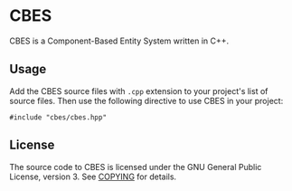 # CBES

CBES is a Component-Based Entity System written in C++.

## Usage

Add the CBES source files with `.cpp` extension to your project's list of source files. Then use the following directive to use CBES in your project:

	#include "cbes/cbes.hpp"

## License

The source code to CBES is licensed under the GNU General Public License, version 3. See [COPYING](COPYING) for details.
